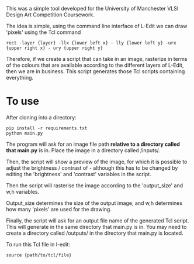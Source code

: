 This was a simple tool developed for the University of Manchester VLSI Design Art Competition Coursework.

The idea is simple, using the command line interface of L-Edit we can draw 'pixels' using the Tcl command
```
rect -layer {layer} -llx {lower left x} - lly {lower left y} -urx {upper right x} - ury {upper right y}
```

Therefore, if we create a script that can take in an image, rasterize in terms of the colours that are available according to the different layers of L-Edit, then we are in business. This script generates those Tcl scripts containing everything.

# To use

After cloning into a directory:

```
pip install -r requirements.txt
python main.py
```

The program will ask for an image file path **relative to a directory called that main.py** is in. Place the image in a directory called /inputs/.

Then, the script will show a preview of the image, for which it is possible to adjust the brightness / contrast of - although this has to be changed by editing the 'brightness' and 'contrast' variables in the script.

Then the script will rasterise the image according to the 'output_size' and w,h variables.

Output_size determines the size of the output image, and w,h determines how many 'pixels' are used for the drawing. 

Finally, the script will ask for an output file name of the generated Tcl script. This will generate in the same directory that main.py is in. You may need to create a directory called /outputs/ in the directory that main.py is located.

To run this Tcl file in l-edit:

```
source {path/to/tcl/file}
```
